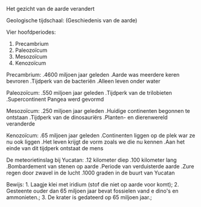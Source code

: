 Het gezicht van de aarde verandert

Geologische tijdschaal:
(Geschiedenis van de aarde)

Vier hoofdperiodes:
1. Precambrium
2. Paleozoïcum
3. Mesozoïcum
4. Kenozoïcum


Precambrium:
.4600 miljoen jaar geleden
.Aarde was meerdere keren bevroren
.Tijdperk van de bacteriën
.Alleen leven onder water

Paleozoïcum:
.550 miljoen jaar geleden
.Tijdperk van de trilobieten
.Supercontinent Pangea werd gevormd

Mesozoïcum:
.250 miljoen jaar geleden
.Huidige continenten begonnen te ontstaan
.Tijdperk van de dinosauriërs
.Planten- en dierenwereld veranderde

Kenozoïcum:
.65 miljoen jaar geleden
.Continenten liggen op de plek war ze nu ook liggen
.Het leven krijgt de vorm zoals we die nu kennen
.Aan het einde van dit tijdperk ontstaat de mens

De meteorietinslag bij Yucatan:
.12 kilometer diep
.100 kilometer lang
.Bombardement van stenen op aarde
.Periode van verduisterde aarde
.Zure regen door zwavel in de lucht
.1000 graden in de buurt van Yucatan

Bewijs: 1. Laagje klei met iridium (stof die niet op aarde voor komt);
        2. Gesteente ouder dan 65 miljoen jaar bevat fossielen vand e dino's en ammonieten.;
	3. De krater is gedateerd op 65 miljoen jaar.;


